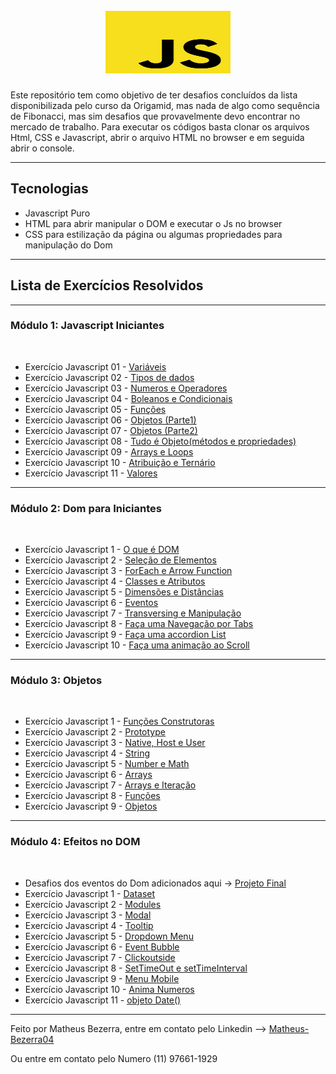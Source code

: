 <h1 align="center">
<br>
    <img src="images/icone-javascript.svg" width="200" height="100"> 
<br>
</h1>
<p>Este repositório tem como objetivo de ter desafios concluídos da lista disponibilizada pelo curso da Origamid, mas nada de algo como sequência de Fibonacci, mas sim desafios que provavelmente devo encontrar no mercado de trabalho. Para executar os códigos basta clonar os arquivos Html, CSS e Javascript, abrir o arquivo HTML no browser e em seguida abrir o console.</p>
<hr>


## Tecnologias
- Javascript Puro
- HTML para abrir manipular o DOM e executar o Js no browser
- CSS para estilização da página ou algumas propriedades para manipulação do Dom
---

## Lista de Exercícios Resolvidos
<hr>

### Módulo 1: Javascript Iniciantes
<br> 

- Exercício Javascript 01 - <a href="https://github.com/Matheus-Bezerra/Desafios-Javascript/tree/main/modulo1/Exercicio1">Variáveis</a>
- Exercício Javascript 02 - <a href="https://github.com/Matheus-Bezerra/Desafios-Javascript/tree/main/modulo1/Exercicio2">Tipos de dados</a>
- Exercício Javascript 03 - <a href="https://github.com/Matheus-Bezerra/Desafios-Javascript/tree/main/modulo1/Exercicio3">Numeros e Operadores</a>
- Exercício Javascript 04 - <a href="https://github.com/Matheus-Bezerra/Desafios-Javascript/tree/main/modulo1/Exercicio4">Boleanos e Condicionais</a>
- Exercício Javascript 05 - <a href="https://github.com/Matheus-Bezerra/Desafios-Javascript/tree/main/modulo1/Exercicio5">Funções</a>
- Exercício Javascript 06 - <a href="https://github.com/Matheus-Bezerra/Desafios-Javascript/tree/main/modulo1/Exercicio6">Objetos (Parte1)</a>
- Exercício Javascript 07 - <a href="https://github.com/Matheus-Bezerra/Desafios-Javascript/tree/main/modulo1/Exercicio7">Objetos (Parte2)</a>
- Exercício Javascript 08 - <a href="https://github.com/Matheus-Bezerra/Desafios-Javascript/tree/main/modulo1/Exercicio8">Tudo é Objeto(métodos e propriedades)</a>
- Exercício Javascript 09 - <a href="https://github.com/Matheus-Bezerra/Desafios-Javascript/tree/main/modulo1/Exercicio9">Arrays e Loops</a>
- Exercício Javascript 10 - <a href="https://github.com/Matheus-Bezerra/Desafios-Javascript/tree/main/modulo1/Exercicio10">Atribuição e Ternário</a>
- Exercício Javascript 11 - <a href="https://github.com/Matheus-Bezerra/Desafios-Javascript/tree/main/modulo1/Exercicio11">Valores</a>
<hr>

### Módulo 2: Dom para Iniciantes
<br>

- Exercício Javascript 1 - <a href="https://github.com/Matheus-Bezerra/Desafios-Javascript/tree/main/modulo2/Exercicio1">O que é DOM</a>
- Exercício Javascript 2 - <a href="https://github.com/Matheus-Bezerra/Desafios-Javascript/tree/main/modulo2/Exercicio2">Seleção de Elementos</a>
- Exercício Javascript 3 - <a href="https://github.com/Matheus-Bezerra/Desafios-Javascript/tree/main/modulo2/Exercicio3">ForEach e Arrow Function</a>
- Exercício Javascript 4 - <a href="https://github.com/Matheus-Bezerra/Desafios-Javascript/tree/main/modulo2/Exercicio4">Classes e Atributos</a>
- Exercício Javascript 5 - <a href="https://github.com/Matheus-Bezerra/Desafios-Javascript/tree/main/modulo2/Exercicio5">Dimensões e Distâncias</a>
- Exercício Javascript 6 - <a href="https://github.com/Matheus-Bezerra/Desafios-Javascript/tree/main/modulo2/Exercicio6">Eventos</a>
- Exercício Javascript 7 - <a href="https://github.com/Matheus-Bezerra/Desafios-Javascript/tree/main/modulo2/Exercicio7">Transversing e Manipulação</a>
- Exercício Javascript 8 - <a href="https://github.com/Matheus-Bezerra/Desafios-Javascript/tree/main/modulo2/Exercicio8">Faça uma Navegação por Tabs</a>
- Exercício Javascript 9 - <a href="https://github.com/Matheus-Bezerra/Desafios-Javascript/tree/main/modulo2/Exercicio9">Faça uma accordion List</a>
- Exercício Javascript 10 - <a href="https://github.com/Matheus-Bezerra/Desafios-Javascript/tree/main/modulo2/Exercicio10">Faça uma animação ao Scroll</a>
<hr>

### Módulo 3: Objetos
<br>

- Exercício Javascript 1 - <a href="https://github.com/Matheus-Bezerra/Desafios-Javascript/tree/main/modulo3/Exercicio1">Funções Construtoras</a>
- Exercício Javascript 2 - <a href="https://github.com/Matheus-Bezerra/Desafios-Javascript/tree/main/modulo3/Exercicio2">Prototype</a>
- Exercício Javascript 3 - <a href="https://github.com/Matheus-Bezerra/Desafios-Javascript/tree/main/modulo3/Exercicio3">Native, Host e User</a>
- Exercício Javascript 4 - <a href="https://github.com/Matheus-Bezerra/Desafios-Javascript/tree/main/modulo3/exercicio4">String</a>
- Exercício Javascript 5 - <a href="https://github.com/Matheus-Bezerra/Desafios-Javascript/tree/main/modulo3/Exercicio5">Number e Math</a>
- Exercício Javascript 6 - <a href="https://github.com/Matheus-Bezerra/Desafios-Javascript/tree/main/modulo3/Exercicio6">Arrays</a>
- Exercício Javascript 7 - <a href="https://github.com/Matheus-Bezerra/Desafios-Javascript/tree/main/modulo3/Exercicio7">Arrays e Iteração</a>
- Exercício Javascript 8 - <a href="https://github.com/Matheus-Bezerra/Desafios-Javascript/tree/main/modulo3/Exercicio8">Funções</a>
- Exercício Javascript 9 - <a href="https://github.com/Matheus-Bezerra/Desafios-Javascript/tree/main/modulo3/Exercicio9">Objetos</a>
<hr>

### Módulo 4: Efeitos no DOM
<br>

- Desafios dos eventos do Dom adicionados aqui -> <a href="https://github.com/Matheus-Bezerra/Desafios-Javascript/tree/main/modulo4/projetoFinal">Projeto Final</a>
- Exercício Javascript 1 - <a href="https://github.com/Matheus-Bezerra/Desafios-Javascript/tree/main/modulo4/exercicio1">Dataset</a>
- Exercício Javascript 2 - <a href="https://github.com/Matheus-Bezerra/Desafios-Javascript/tree/main/modulo4/exercicio2">Modules</a>
- Exercício Javascript 3 - <a href="https://github.com/Matheus-Bezerra/Desafios-Javascript/tree/main/modulo4/exercicio3">Modal</a>
- Exercício Javascript 4 - <a href="https://github.com/Matheus-Bezerra/Desafios-Javascript/tree/main/modulo4/exercicio4">Tooltip</a>
- Exercício Javascript 5 - <a href="https://github.com/Matheus-Bezerra/Desafios-Javascript/tree/main/modulo4/exercicio5">Dropdown Menu</a>
- Exercício Javascript 6 - <a href="https://github.com/Matheus-Bezerra/Desafios-Javascript/tree/main/modulo4/exercicio6">Event Bubble</a>
- Exercício Javascript 7 - <a href="https://github.com/Matheus-Bezerra/Desafios-Javascript/tree/main/modulo4/exercicio7">Clickoutside</a>
- Exercício Javascript 8 - <a href="https://github.com/Matheus-Bezerra/Desafios-Javascript/tree/main/modulo4/exercicio8">SetTimeOut e setTimeInterval</a>
- Exercício Javascript 9 - <a href="https://github.com/Matheus-Bezerra/Desafios-Javascript/tree/main/modulo4/exercicio9">Menu Mobile</a>
- Exercício Javascript 10 - <a href="https://github.com/Matheus-Bezerra/Desafios-Javascript/tree/main/modulo4/exercicio10">Anima Numeros</a>
- Exercício Javascript 11 - <a href="https://github.com/Matheus-Bezerra/Desafios-Javascript/tree/main/modulo4/exercicio11">objeto Date()</a>
<hr>

Feito por Matheus Bezerra, entre em contato pelo Linkedin --> <a href="https://www.linkedin.com/in/matheus-bezerra04/">Matheus-Bezerra04</a>
<p>Ou entre em contato pelo Numero (11) 97661-1929</p>
